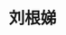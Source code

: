 ---
title: "刘根娣"
position: "博士"
contact: "fangyc@nankai.edu.cn"
description: "机器人视觉控制、无人机、欠驱动吊车系统、微纳米操作"
photo: "/url_test/student/liugendi/photo.jpg"
url: "/url_test/team/student/liugendi/"
place: 2
item:
  - 天津大学学士
  - xxx奖项
  - xxx奖项
  - xxx奖项
  - xxx奖项
---